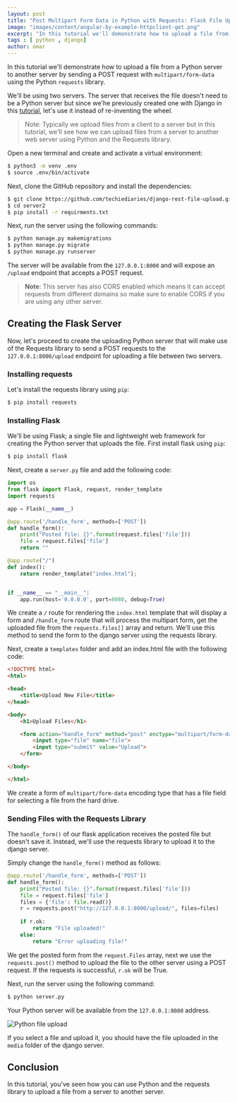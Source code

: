 ```yaml
---
layout: post
title: "Post Multipart Form Data in Python with Requests: Flask File Upload Example"
image: "images/content/angular-by-example-httpclient-get.png"
excerpt: "In this tutorial we'll demonstrate how to upload a file from a Python server to another server by sending a POST request with multipart/form-data using the Python requests library." 
tags : [ python , django] 
author: omar
---
```



In this tutorial we'll demonstrate how to upload a file from a Python server to another server by sending a POST request with `multipart/form-data` using the Python `requests` library.

We'll be using two servers. The server that receives the file doesn't need to be a Python server but since we'he previously created one with Django in this [tutorial](https://www.techiediaries.com/django-rest-image-file-upload-tutorial/), let's use it instead of re-inventing the wheel. 

> Note: Typically we upload files from a client to a server but in this tutorial, we'll see how we can upload files from a server to another web server using Python and the Requests library.

Open a new terminal and create and activate a virtual environment:

```bash
$ python3 -m venv .env
$ source .env/bin/activate
```  

Next, clone the GitHub repository and install the dependencies:

```bash
$ git clone https://github.com/techiediaries/django-rest-file-upload.git server2
$ cd server2
$ pip install -r requirments.txt
```

Next, run the server using the following commands:

```bash
$ python manage.py makemigrations
$ python manage.py migrate
$ python manage.py runserver
```

The server will be available from the `127.0.0.1:8000` and will expose an `/upload` endpoint that accepts a POST request.

> **Note**: This server has also CORS enabled which means it can accept requests from different domains so make sure to enable CORS if you are using any other server.


## Creating the Flask Server

Now, let's proceed to create the uploading Python server that will make use of the Requests library to send a POST requests to the `127.0.0.1:8000/upload` endpoint for uploading a file between two servers. 

### Installing requests

Let's install the requests library using `pip`:

```bash
$ pip install requests
```

### Installing Flask

We'll be using Flask; a single file and lightweight web framework for creating the Python server that uploads the file. First install flask using `pip`:

```bash
$ pip install flask
```

Next, create a `server.py` file and add the following code:

```python
import os
from flask import Flask, request, render_template
import requests

app = Flask(__name__)

@app.route('/handle_form', methods=['POST'])
def handle_form():
    print("Posted file: {}".format(request.files['file']))
    file = request.files['file']
    return ""

@app.route("/")
def index():
    return render_template("index.html");	


if __name__ == "__main__":
    app.run(host='0.0.0.0', port=8080, debug=True)

```

We create a `/` route for rendering the `index.html` template that will display a form and `/handle_form` route that will process the multipart form, get the uploaded file from the `requests.files[]` array and return. We'll use this method to send the form to the django server using the requests library.

Next, create a `templates` folder and add an index.html file with the following code:

```html
<!DOCTYPE html>
<html>

<head>
    <title>Upload New File</title>
</head>

<body>
    <h1>Upload Files</h1>

    <form action="handle_form" method="post" enctype="multipart/form-data">
        <input type="file" name="file">
        <input type="submit" value="Upload">
    </form>

</body>

</html>
```

We create a form of `multipart/form-data` encoding type that has a file field for selecting a file from the hard drive.

### Sending Files with the Requests Library

The `handle_form()` of our flask application receives the posted file  but  doesn't save it. Instead, we'll use the requests library to upload it to the django server.

Simply change the `handle_form()` method as follows:

```python
@app.route('/handle_form', methods=['POST'])
def handle_form():
    print("Posted file: {}".format(request.files['file']))
    file = request.files['file']
    files = {'file': file.read()}
    r = requests.post("http://127.0.0.1:8000/upload/", files=files)
    
    if r.ok:
        return "File uploaded!"
    else:
        return "Error uploading file!"
```

We get the posted form from the `request.Files` array, next we use the `requests.post()` method to upload the file to the other server using a POST request. If the requests is successful, `r.ok` will be True.

Next, run the server using the following command:

```bash
$ python server.py
```

Your Python server will be available from the `127.0.0.1:8080` address.

![Python file upload](https://www.diigo.com/file/image/bbccosoazesrpqdqddzdqqeaqra/Upload+New+File.jpg)

If you select a file and upload it, you should have the file uploaded in the `media` folder of the django server.

## Conclusion

In this tutorial, you've seen how you can use Python and the requests library to upload a file from a server to another server.

